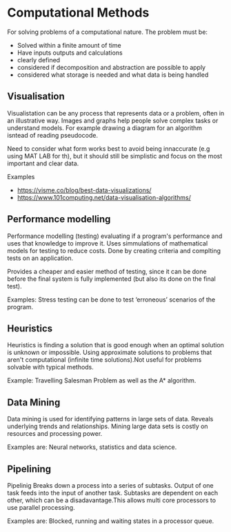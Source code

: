 # Computational Methods
For solving problems of a computational nature. The problem must be:
- Solved within a finite amount of time
- Have inputs outputs and calculations 
- clearly defined
- considered if decomposition and abstraction are possible to apply
- considered what storage is needed and what data is being handled

## Visualisation
Visualistation can be any process that represents data or a problem, often in an illustrative way. Images and graphs help people solve complex tasks or understand models. For example drawing a diagram for an algorithm isntead of reading pseudocode.

Need to consider what form works best to avoid being innaccurate (e.g using MAT LAB for th), but it should still be simplistic and focus on the most important and clear data.

Examples
- https://visme.co/blog/best-data-visualizations/
- https://www.101computing.net/data-visualisation-algorithms/


## Performance modelling
Performance modelling (testing) evaluating if a program's performance and uses that knowledge to improve it. Uses simmulations of mathematical models for testing to reduce costs. Done by creating criteria and complting tests on an application.

Provides a cheaper and easier method of testing, since it can be done before the final system is fully implemented (but also its done on the final test). 

Examples: Stress testing can be done to test ‘erroneous’ scenarios of the program.

## Heuristics
Heuristics is finding a solution that is good enough when an optimal solution is unknown or impossible. Using approximate solutions to problems that aren't computational (infinite time solutions).Not useful for problems solvable with typical methods.

Example: Travelling Salesman Problem as well as the A* algorithm.

## Data Mining
Data mining is used for identifying patterns in large sets of data. Reveals underlying trends and relationships. Mining large data sets is costly on resources and processing power.

Examples are: Neural networks, statistics and data science.

## Pipelining
Pipelinig Breaks down a process into a series of subtasks. Output of one task feeds into the input of another task. Subtasks are dependent on each other, which can be a disadavantage.This allows multi core processors to use parallel processing.

Examples are: Blocked, running and waiting states in a processor queue.
